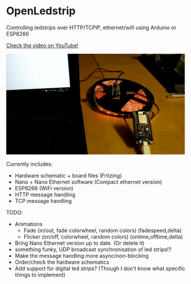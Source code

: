 # OpenLedstrip
Controlling ledstrips over HTTP/TCPIP, ethernet/wifi using Arduino or ESP8266

[Check the video on YouTube!](https://www.youtube.com/watch?v=2L2MmDTe5es)

![Preview gif](https://github.com/Paul-Ver/OpenLedstrip/blob/master/Images/WifiHttpLedstrip.gif)

Currently includes:
- Hardware schematic + board files (Fritzing)
- Nano + Nano Ethernet software (Compact ethernet version)
- ESP8266 (WiFi version)
- HTTP message handling
- TCP message handling

TODO:
- Animations
  - Fade (in/out, fade colorwheel, random colors) (fadespeed,delta)
  - Flicker (on/off, colorwheel, random colors) (ontime,offtime,delta)
- Bring Nano Ethernet version up to date. (Or delete it)
- something funky, UDP broadcast synchronisation of led strips!?
- Make the message handling more async/non-blocking
- Order/check the hardware schematics
- Add support for digital led strips?
(Though I don't know what specific things to implement)
